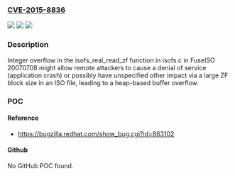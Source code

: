 ### [CVE-2015-8836](https://cve.mitre.org/cgi-bin/cvename.cgi?name=CVE-2015-8836)
![](https://img.shields.io/static/v1?label=Product&message=n%2Fa&color=blue)
![](https://img.shields.io/static/v1?label=Version&message=n%2Fa&color=blue)
![](https://img.shields.io/static/v1?label=Vulnerability&message=n%2Fa&color=brighgreen)

### Description

Integer overflow in the isofs_real_read_zf function in isofs.c in FuseISO 20070708 might allow remote attackers to cause a denial of service (application crash) or possibly have unspecified other impact via a large ZF block size in an ISO file, leading to a heap-based buffer overflow.

### POC

#### Reference
- https://bugzilla.redhat.com/show_bug.cgi?id=863102

#### Github
No GitHub POC found.

